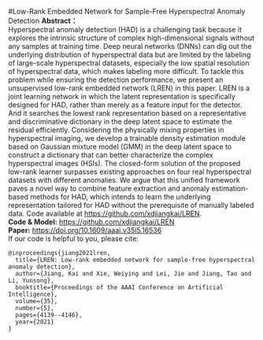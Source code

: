 #Low-Rank Embedded Network for Sample-Free Hyperspectral Anomaly Detection
**Abstract：** <br />
Hyperspectral anomaly detection (HAD) is a challenging task because it explores the intrinsic structure of complex high-dimensional signals without any samples at training time. Deep neural networks (DNNs) can dig out the underlying distribution of hyperspectral data but are limited by the labeling of large-scale hyperspectral datasets, especially the low spatial resolution of hyperspectral data, which makes labeling more difficult. To tackle this problem while ensuring the detection performance, we present an unsupervised low-rank embedded network (LREN) in this paper. LREN is a joint learning network in which the latent representation is specifically designed for HAD, rather than merely as a feature input for the detector. And it searches the lowest rank representation based on a representative and discriminative dictionary in the deep latent space to estimate the residual efficiently. Considering the physically mixing properties in hyperspectral imaging, we develop a trainable density estimation module based on Gaussian mixture model (GMM) in the deep latent space to construct a dictionary that can better characterize the complex hyperspectral images (HSIs). The closed-form solution of the proposed low-rank learner surpasses existing approaches on four real hyperspectral datasets with different anomalies. We argue that this unified framework paves a novel way to combine feature extraction and anomaly estimation-based methods for HAD, which intends to learn the underlying representation tailored for HAD without the prerequisite of manually labeled data. Code available at https://github.com/xdjiangkai/LREN. <br />
**Code & Model:** https://github.com/xdjiangkai/LREN <br />
**Paper:** https://doi.org/10.1609/aaai.v35i5.16536
<br />
If our code is helpful to you, please cite:
```
@inproceedings{jiang2021lren,
  title={LREN: Low-rank embedded network for sample-free hyperspectral anomaly detection},
  author={Jiang, Kai and Xie, Weiying and Lei, Jie and Jiang, Tao and Li, Yunsong},
  booktitle={Proceedings of the AAAI Conference on Artificial Intelligence},
  volume={35},
  number={5},
  pages={4139--4146},
  year={2021}
}
```
